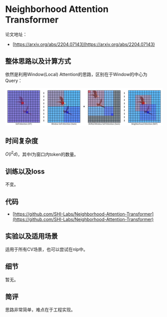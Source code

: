 # Neighborhood Attention Transformer

论文地址：

- [https://arxiv.org/abs/2204.07143](https://arxiv.org/abs/2204.07143)



## 整体思路以及计算方式

依然是利用Window(Local) Attention的思路，区别在于Window的中心为Query：

![](../../.Photo/MHA/LocalGlobal/3.jpg)



## 时间复杂度

$O(l^2 d)$，其中$l$为窗口内token的数量。



## 训练以及loss

不变。



## 代码

- [https://github.com/SHI-Labs/Neighborhood-Attention-Transformer](https://github.com/SHI-Labs/Neighborhood-Attention-Transformer)



## 实验以及适用场景

适用于所有CV场景，也可以尝试在nlp中。



## 细节

暂无。



## 简评

思路非常简单，难点在于工程实现。